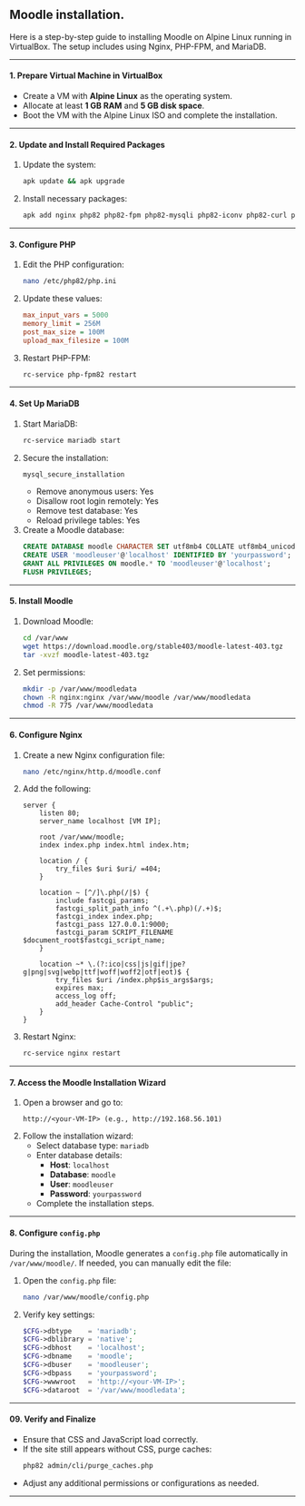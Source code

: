 ## Moodle installation.

Here is a step-by-step guide to installing Moodle on Alpine Linux running in VirtualBox. The setup includes using Nginx, PHP-FPM, and MariaDB.

---

#### **1. Prepare Virtual Machine in VirtualBox**
- Create a VM with **Alpine Linux** as the operating system.
- Allocate at least **1 GB RAM** and **5 GB disk space**.
- Boot the VM with the Alpine Linux ISO and complete the installation.

---

#### **2. Update and Install Required Packages**
1. Update the system:
   ```bash
   apk update && apk upgrade
   ```
2. Install necessary packages:
   ```bash
   apk add nginx php82 php82-fpm php82-mysqli php82-iconv php82-curl php82-opcache php82-gd php82-xml php82-xmlreader php82-sodium php82-ctype php82-intl php82-zip mariadb mariadb-client curl wget unzip
   ```

---

#### **3. Configure PHP**
1. Edit the PHP configuration:
   ```bash
   nano /etc/php82/php.ini
   ```
2. Update these values:
   ```ini
   max_input_vars = 5000
   memory_limit = 256M
   post_max_size = 100M
   upload_max_filesize = 100M
   ```
3. Restart PHP-FPM:
   ```bash
   rc-service php-fpm82 restart
   ```

---

#### **4. Set Up MariaDB**
1. Start MariaDB:
   ```bash
   rc-service mariadb start
   ```
2. Secure the installation:
   ```bash
   mysql_secure_installation
   ```
   - Remove anonymous users: Yes
   - Disallow root login remotely: Yes
   - Remove test database: Yes
   - Reload privilege tables: Yes
3. Create a Moodle database:
   ```sql
   CREATE DATABASE moodle CHARACTER SET utf8mb4 COLLATE utf8mb4_unicode_ci;
   CREATE USER 'moodleuser'@'localhost' IDENTIFIED BY 'yourpassword';
   GRANT ALL PRIVILEGES ON moodle.* TO 'moodleuser'@'localhost';
   FLUSH PRIVILEGES;
   ```

---

#### **5. Install Moodle**
1. Download Moodle:
   ```bash
   cd /var/www
   wget https://download.moodle.org/stable403/moodle-latest-403.tgz
   tar -xvzf moodle-latest-403.tgz
   ```
2. Set permissions:
   ```bash
   mkdir -p /var/www/moodledata
   chown -R nginx:nginx /var/www/moodle /var/www/moodledata
   chmod -R 775 /var/www/moodledata
   ```

---

#### **6. Configure Nginx**
1. Create a new Nginx configuration file:
   ```bash
   nano /etc/nginx/http.d/moodle.conf
   ```
2. Add the following:
   ```nginx
   server {
       listen 80;
       server_name localhost [VM IP];

       root /var/www/moodle;
       index index.php index.html index.htm;

       location / {
           try_files $uri $uri/ =404;
       }

       location ~ [^/]\.php(/|$) {
           include fastcgi_params;
           fastcgi_split_path_info ^(.+\.php)(/.+)$;
           fastcgi_index index.php;
           fastcgi_pass 127.0.0.1:9000;
           fastcgi_param SCRIPT_FILENAME $document_root$fastcgi_script_name;
       }

       location ~* \.(?:ico|css|js|gif|jpe?g|png|svg|webp|ttf|woff|woff2|otf|eot)$ {
           try_files $uri /index.php$is_args$args;
           expires max;
           access_log off;
           add_header Cache-Control "public";
       }
   }
   ```
3. Restart Nginx:
   ```bash
   rc-service nginx restart
   ```

---

#### **7. Access the Moodle Installation Wizard**
1. Open a browser and go to:
   ```
   http://<your-VM-IP> (e.g., http://192.168.56.101)
   ```
2. Follow the installation wizard:
   - Select database type: `mariadb`
   - Enter database details:
     - **Host**: `localhost`
     - **Database**: `moodle`
     - **User**: `moodleuser`
     - **Password**: `yourpassword`
   - Complete the installation steps.

---

#### **8. Configure `config.php`**
During the installation, Moodle generates a `config.php` file automatically in `/var/www/moodle/`. If needed, you can manually edit the file:

1. Open the `config.php` file:
   ```bash
   nano /var/www/moodle/config.php
   ```
2. Verify key settings:
   ```php
   $CFG->dbtype    = 'mariadb';
   $CFG->dblibrary = 'native';
   $CFG->dbhost    = 'localhost';
   $CFG->dbname    = 'moodle';
   $CFG->dbuser    = 'moodleuser';
   $CFG->dbpass    = 'yourpassword';
   $CFG->wwwroot   = 'http://<your-VM-IP>';
   $CFG->dataroot  = '/var/www/moodledata';
   ```

---



#### **09. Verify and Finalize**
- Ensure that CSS and JavaScript load correctly.
- If the site still appears without CSS, purge caches:
   ```bash
   php82 admin/cli/purge_caches.php
   ```
- Adjust any additional permissions or configurations as needed.

---
